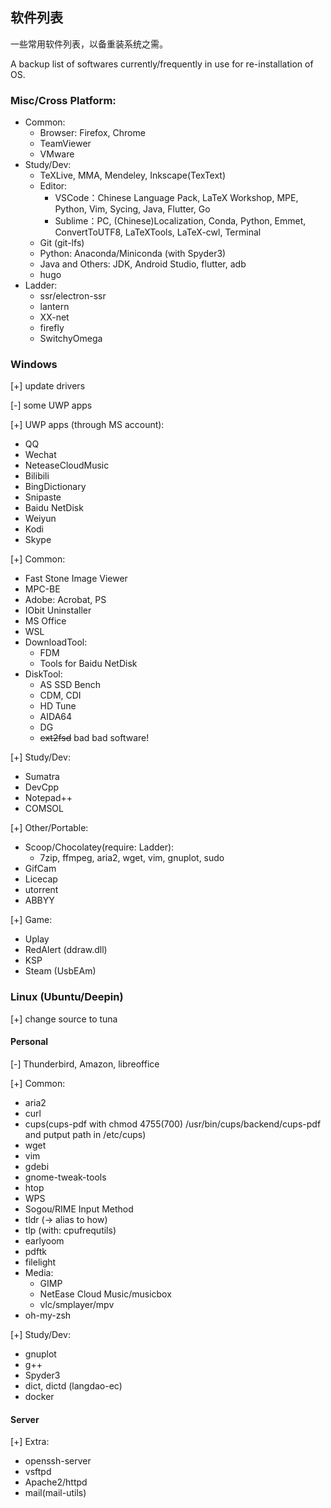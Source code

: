 ## 软件列表
一些常用软件列表，以备重装系统之需。

A backup list of softwares currently/frequently in use for re-installation of OS.

### Misc/Cross Platform: 
   - Common:
      - Browser: Firefox, Chrome
      - TeamViewer
      - VMware
   - Study/Dev: 
      - TeXLive, MMA, Mendeley, Inkscape(TexText)
      - Editor: 
         - VSCode：Chinese Language Pack, LaTeX Workshop, MPE, Python, Vim, Sycing, Java, Flutter, Go
         - Sublime：PC, (Chinese)Localization, Conda, Python, Emmet, ConvertToUTF8, LaTeXTools, LaTeX-cwl, Terminal
      - Git (git-lfs)
      - Python: Anaconda/Miniconda (with Spyder3)
      - Java and Others: JDK, Android Studio, flutter, adb
      - hugo
   - Ladder: 
      - ssr/electron-ssr
      - lantern
      - XX-net
      - firefly
      - SwitchyOmega

### Windows
[+] update drivers

[-] some UWP apps

[+] UWP apps (through MS account): 
   - QQ
   - Wechat
   - NeteaseCloudMusic
   - Bilibili
   - BingDictionary
   - Snipaste
   - Baidu NetDisk
   - Weiyun
   - Kodi
   - Skype

[+] Common: 
   - Fast Stone Image Viewer
   - MPC-BE
   - Adobe: Acrobat, PS
   - IObit Uninstaller
   - MS Office
   - WSL
   - DownloadTool: 
      - FDM
      - Tools for Baidu NetDisk
   - DiskTool:
      - AS SSD Bench
      - CDM, CDI
      - HD Tune
      - AIDA64
      - DG
      - ~~ext2fsd~~ bad bad software!

[+] Study/Dev: 
   - Sumatra
   - DevCpp
   - Notepad++
   - COMSOL

[+] Other/Portable: 
   - Scoop/Chocolatey(require: Ladder): 
      - 7zip, ffmpeg, aria2, wget, vim, gnuplot, sudo
   - GifCam
   - Licecap
   - utorrent
   - ABBYY

[+] Game: 
   - Uplay
   - RedAlert (ddraw.dll)
   - KSP
   - Steam (UsbEAm)

### Linux (Ubuntu/Deepin)
[+] change source to tuna

#### Personal
[-] Thunderbird, Amazon, libreoffice

[+] Common: 
   - aria2
   - curl
   - cups(cups-pdf with chmod 4755(700) /usr/bin/cups/backend/cups-pdf and putput path in /etc/cups)
   - wget
   - vim
   - gdebi
   - gnome-tweak-tools
   - htop
   - WPS
   - Sogou/RIME Input Method
   - tldr (-> alias to how)
   - tlp (with: cpufrequtils)
   - earlyoom
   - pdftk
   - filelight
   - Media: 
      - GIMP
      - NetEase Cloud Music/musicbox
      - vlc/smplayer/mpv
   - oh-my-zsh

[+] Study/Dev: 
   - gnuplot
   - g++
   - Spyder3
   - dict, dictd (langdao-ec)
   - docker

#### Server
[+] Extra: 
   - openssh-server
   - vsftpd
   - Apache2/httpd
   - mail(mail-utils)

